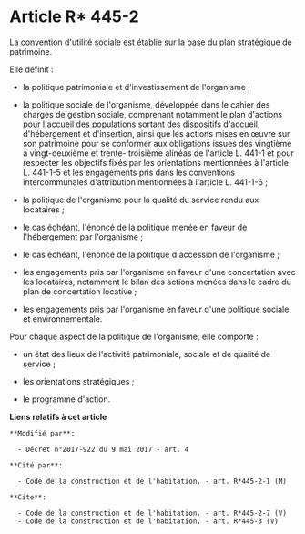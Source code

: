 # Article R* 445-2

La convention d'utilité sociale est établie sur la base du plan stratégique de patrimoine.

Elle définit :

- la politique patrimoniale et d'investissement de l'organisme ;

- la politique sociale de l'organisme, développée dans le cahier des charges de gestion sociale, comprenant notamment le plan
d'actions pour l'accueil des populations sortant des dispositifs d'accueil, d'hébergement et d'insertion, ainsi que les
actions mises en œuvre sur son patrimoine pour se conformer aux obligations issues des vingtième à vingt-deuxième et trente-
troisième alinéas de l'article L. 441-1 et pour respecter les objectifs fixés par les orientations mentionnées à l'article L.
441-1-5 et les engagements pris dans les conventions intercommunales d'attribution mentionnées à l'article L. 441-1-6 ;

- la politique de l'organisme pour la qualité du service rendu aux locataires ;

- le cas échéant, l'énoncé de la politique menée en faveur de l'hébergement par l'organisme ;

- le cas échéant, l'énoncé de la politique d'accession de l'organisme ;

- les engagements pris par l'organisme en faveur d'une concertation avec les locataires, notamment le bilan des actions
menées dans le cadre du plan de concertation locative ;

- les engagements pris par l'organisme en faveur d'une politique sociale et environnementale.

Pour chaque aspect de la politique de l'organisme, elle comporte :

- un état des lieux de l'activité patrimoniale, sociale et de qualité de service ;

- les orientations stratégiques ;

- le programme d'action.

**Liens relatifs à cet article**

	**Modifié par**:

	  - Décret n°2017-922 du 9 mai 2017 - art. 4

	**Cité par**:

	  - Code de la construction et de l'habitation. - art. R*445-2-1 (M)

	**Cite**:

	  - Code de la construction et de l'habitation. - art. R*445-2-7 (V)
	  - Code de la construction et de l'habitation. - art. R*445-3 (V)
